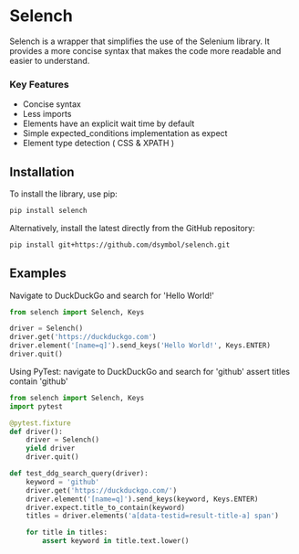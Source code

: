 # Selench

Selench is a wrapper that simplifies the use of the Selenium library. 
It provides a more concise syntax that makes the code more readable and easier to understand.

### Key Features

- Concise syntax
- Less imports
- Elements have an explicit wait time by default
- Simple expected_conditions implementation as expect
- Element type detection ( CSS & XPATH )

## Installation

To install the library, use pip:

```bash
pip install selench
```

Alternatively, install the latest directly from the GitHub repository:
```bash
pip install git+https://github.com/dsymbol/selench.git
```

## Examples

Navigate to DuckDuckGo and search for 'Hello World!'

```py
from selench import Selench, Keys

driver = Selench()
driver.get('https://duckduckgo.com')
driver.element('[name=q]').send_keys('Hello World!', Keys.ENTER)
driver.quit()
```

Using PyTest: navigate to DuckDuckGo and search for 'github' assert titles contain 'github'

```py
from selench import Selench, Keys
import pytest

@pytest.fixture
def driver():
    driver = Selench()
    yield driver
    driver.quit()

def test_ddg_search_query(driver):
    keyword = 'github'
    driver.get('https://duckduckgo.com/')
    driver.element('[name=q]').send_keys(keyword, Keys.ENTER)
    driver.expect.title_to_contain(keyword)
    titles = driver.elements('a[data-testid=result-title-a] span')

    for title in titles:
        assert keyword in title.text.lower()
```